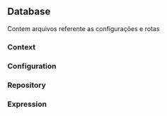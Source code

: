 
## Database


Contem arquivos referente as configurações e rotas

### Context

### Configuration

### Repository

### Expression
